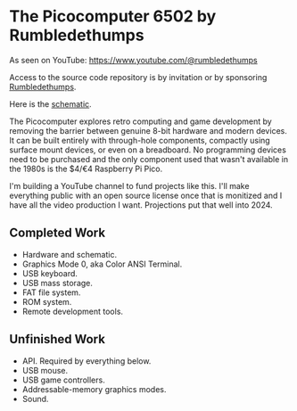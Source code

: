 # The Picocomputer 6502 by Rumbledethumps
As seen on YouTube: https://www.youtube.com/@rumbledethumps

Access to the source code repository is by invitation or by sponsoring
[Rumbledethumps](https://github.com/sponsors/rumbledethumps).

Here is the [schematic](https://github.com/picocomputer/.github/blob/main/schematic.pdf).

The Picocomputer explores retro computing and game development by removing the barrier between genuine 8-bit hardware and modern devices. It can be built entirely with through-hole components, compactly using surface mount devices, or even on a breadboard. No programming devices need to be purchased and the only component used that wasn't available in the 1980s is the $4/€4 Raspberry Pi Pico.

I'm building a YouTube channel to fund projects like this.
I'll make everything public with an open source license
once that is monitized and I have all the video production
I want. Projections put that well into 2024.

## Completed Work
 * Hardware and schematic.
 * Graphics Mode 0, aka Color ANSI Terminal.
 * USB keyboard.
 * USB mass storage.
 * FAT file system.
 * ROM system.
 * Remote development tools.
## Unfinished Work
 * API. Required by everything below.
 * USB mouse.
 * USB game controllers.
 * Addressable-memory graphics modes.
 * Sound.
